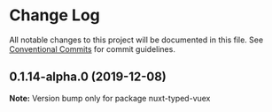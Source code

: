 # Change Log

All notable changes to this project will be documented in this file.
See [Conventional Commits](https://conventionalcommits.org) for commit guidelines.

## 0.1.14-alpha.0 (2019-12-08)

**Note:** Version bump only for package nuxt-typed-vuex
